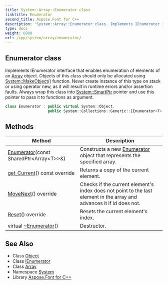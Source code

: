 ```yaml
---
title: System::Array::Enumerator class
linktitle: Enumerator
second_title: Aspose.Font for C++
description: 'System::Array::Enumerator class. Implements IEnumerator interface that enables enumeration of elements of an Array object. Objects of this class should only be allocated using System::MakeObject() function. Never create instance of this type on stack or using operator new, as it will result in runtime errors and/or assertion faults. Always wrap this class into System::SmartPtr pointer and use this pointer to pass it to functions as argument in C++.'
type: docs
weight: 6800
url: /cpp/system/array/enumerator/
---
```

## Enumerator class


Implements IEnumerator interface that enables enumeration of elements of an [Array](../) object. Objects of this class should only be allocated using [System::MakeObject()](../../makeobject/) function. Never create instance of this type on stack or using operator new, as it will result in runtime errors and/or assertion faults. Always wrap this class into [System::SmartPtr](../../smartptr/) pointer and use this pointer to pass it to functions as argument.

```cpp
class Enumerator : public virtual System::Object,
                   public System::Collections::Generic::IEnumerator<T>
```

## Methods

| Method | Description |
| --- | --- |
| [Enumerator](./enumerator/)(const SharedPtr\<Array\<T\>\>\&) | Constructs a new [Enumerator](./) object that represents the specified array. |
| [get_Current](./get_current/)() const override | Returns a copy of the current element. |
| [MoveNext](./movenext/)() override | Checks if the current element's index does not point to the last element in the array and advances it if id does not. |
| [Reset](./reset/)() override | Resets the current element's index. |
| virtual [~Enumerator](./~enumerator/)() | Destructor. |
## See Also

* Class [Object](../../object/)
* Class [IEnumerator](../../../system.collections.generic/ienumerator/)
* Class [Array](../)
* Namespace [System](../../)
* Library [Aspose.Font for C++](../../../)
